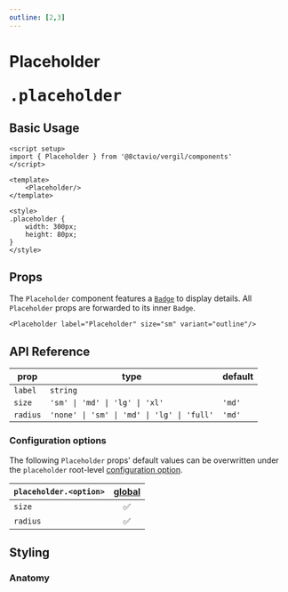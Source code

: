 ```yaml
---
outline: [2,3]
---
```


# Placeholder <Badge><pre>.placeholder</pre></Badge>

<script setup>
import { Placeholder } from '@8ctavio/vergil/components'
</script>

## Basic Usage

```vue
<script setup>
import { Placeholder } from '@8ctavio/vergil/components'
</script>

<template>
    <Placeholder/>
</template>

<style>
.placeholder {
    width: 300px;
    height: 80px;
}
</style>
```
<Demo>
    <Placeholder/>
</Demo>

## Props

The `Placeholder` component features a [`Badge`](/components/badge) to display details. All `Placeholder` props are forwarded to its inner `Badge`.

```vue
<Placeholder label="Placeholder" size="sm" variant="outline"/>
```

<Demo>
    <Placeholder label="Placeholder" size="sm" variant="outline"/>
</Demo>

## API Reference

| prop | type | default |
| ---- | ---- | ------- |
| `label` | `string` | |
| `size` | `'sm' \| 'md' \| 'lg' \| 'xl'` | `'md'` |
| `radius` | `'none' \| 'sm' \| 'md' \| 'lg' \| 'full'` | `'md'` |

### Configuration options

The following `Placeholder` props' default values can be overwritten under the `placeholder` root-level [configuration option](/configuration).

| `placeholder.<option>` | [global](/configuration#global-configuration) |
| -------------- | :---: |
| `size` | ✅ |
| `radius` | ✅ |

## Styling

### Anatomy

<Demo>
    <Anatomy tag="div" classes="placeholder">
        <Anatomy tag="Badge" classes="badge"/>
    </Anatomy>
</Demo>

<style scoped>
.placeholder {
    width: 300px;
    height: 80px;
}
</style>